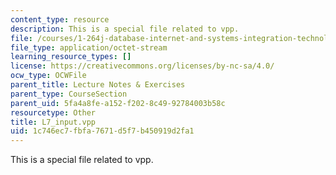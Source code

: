 ```yaml
---
content_type: resource
description: This is a special file related to vpp.
file: /courses/1-264j-database-internet-and-systems-integration-technologies-fall-2013/1c746ec7fbfa7671d5f7b450919d2fa1_L7_input.vpp
file_type: application/octet-stream
learning_resource_types: []
license: https://creativecommons.org/licenses/by-nc-sa/4.0/
ocw_type: OCWFile
parent_title: Lecture Notes & Exercises
parent_type: CourseSection
parent_uid: 5fa4a8fe-a152-f202-8c49-92784003b58c
resourcetype: Other
title: L7_input.vpp
uid: 1c746ec7-fbfa-7671-d5f7-b450919d2fa1
---
```

This is a special file related to vpp.